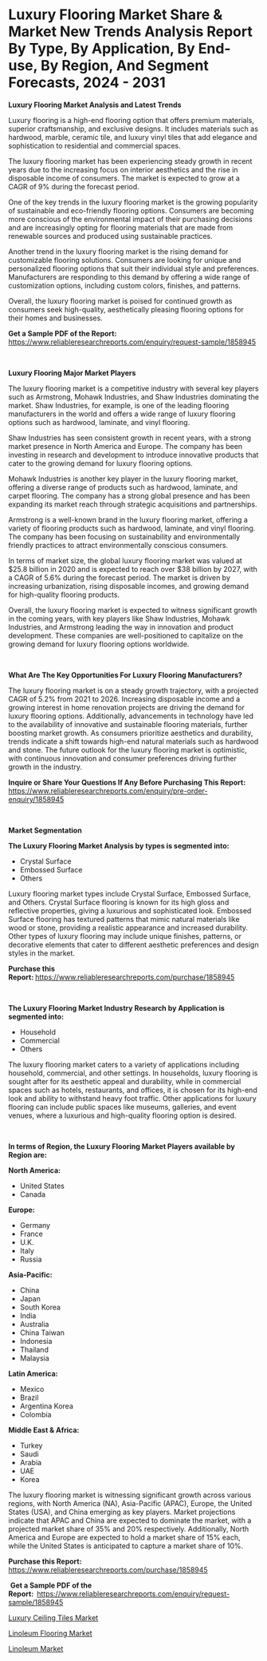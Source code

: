 <p><h1>Luxury Flooring Market Share & Market New Trends Analysis Report By Type, By Application, By End-use, By Region, And Segment Forecasts, 2024 - 2031</h1></p><p><strong>Luxury Flooring Market Analysis and Latest Trends</strong></p>
<p><p>Luxury flooring is a high-end flooring option that offers premium materials, superior craftsmanship, and exclusive designs. It includes materials such as hardwood, marble, ceramic tile, and luxury vinyl tiles that add elegance and sophistication to residential and commercial spaces. </p><p>The luxury flooring market has been experiencing steady growth in recent years due to the increasing focus on interior aesthetics and the rise in disposable income of consumers. The market is expected to grow at a CAGR of 9% during the forecast period. </p><p>One of the key trends in the luxury flooring market is the growing popularity of sustainable and eco-friendly flooring options. Consumers are becoming more conscious of the environmental impact of their purchasing decisions and are increasingly opting for flooring materials that are made from renewable sources and produced using sustainable practices. </p><p>Another trend in the luxury flooring market is the rising demand for customizable flooring solutions. Consumers are looking for unique and personalized flooring options that suit their individual style and preferences. Manufacturers are responding to this demand by offering a wide range of customization options, including custom colors, finishes, and patterns. </p><p>Overall, the luxury flooring market is poised for continued growth as consumers seek high-quality, aesthetically pleasing flooring options for their homes and businesses.</p></p>
<p><strong>Get a Sample PDF of the Report:&nbsp;</strong> <a href="https://www.reliableresearchreports.com/enquiry/request-sample/1858945">https://www.reliableresearchreports.com/enquiry/request-sample/1858945</a></p>
<p>&nbsp;</p>
<p><strong>Luxury Flooring Major Market Players</strong></p>
<p><p>The luxury flooring market is a competitive industry with several key players such as Armstrong, Mohawk Industries, and Shaw Industries dominating the market. Shaw Industries, for example, is one of the leading flooring manufacturers in the world and offers a wide range of luxury flooring options such as hardwood, laminate, and vinyl flooring.</p><p>Shaw Industries has seen consistent growth in recent years, with a strong market presence in North America and Europe. The company has been investing in research and development to introduce innovative products that cater to the growing demand for luxury flooring options.</p><p>Mohawk Industries is another key player in the luxury flooring market, offering a diverse range of products such as hardwood, laminate, and carpet flooring. The company has a strong global presence and has been expanding its market reach through strategic acquisitions and partnerships.</p><p>Armstrong is a well-known brand in the luxury flooring market, offering a variety of flooring products such as hardwood, laminate, and vinyl flooring. The company has been focusing on sustainability and environmentally friendly practices to attract environmentally conscious consumers.</p><p>In terms of market size, the global luxury flooring market was valued at $25.8 billion in 2020 and is expected to reach over $38 billion by 2027, with a CAGR of 5.6% during the forecast period. The market is driven by increasing urbanization, rising disposable incomes, and growing demand for high-quality flooring products.</p><p>Overall, the luxury flooring market is expected to witness significant growth in the coming years, with key players like Shaw Industries, Mohawk Industries, and Armstrong leading the way in innovation and product development. These companies are well-positioned to capitalize on the growing demand for luxury flooring options worldwide.</p></p>
<p>&nbsp;</p>
<p><strong>What Are The Key Opportunities For Luxury Flooring Manufacturers?</strong></p>
<p><p>The luxury flooring market is on a steady growth trajectory, with a projected CAGR of 5.2% from 2021 to 2026. Increasing disposable income and a growing interest in home renovation projects are driving the demand for luxury flooring options. Additionally, advancements in technology have led to the availability of innovative and sustainable flooring materials, further boosting market growth. As consumers prioritize aesthetics and durability, trends indicate a shift towards high-end natural materials such as hardwood and stone. The future outlook for the luxury flooring market is optimistic, with continuous innovation and consumer preferences driving further growth in the industry.</p></p>
<p><strong>Inquire or Share Your Questions If Any Before Purchasing This Report:</strong> <a href="https://www.reliableresearchreports.com/enquiry/pre-order-enquiry/1858945">https://www.reliableresearchreports.com/enquiry/pre-order-enquiry/1858945</a></p>
<p>&nbsp;</p>
<p><strong>Market Segmentation</strong></p>
<p><strong>The Luxury Flooring Market Analysis by types is segmented into:</strong></p>
<p><ul><li>Crystal Surface</li><li>Embossed Surface</li><li>Others</li></ul></p>
<p><p>Luxury flooring market types include Crystal Surface, Embossed Surface, and Others. Crystal Surface flooring is known for its high gloss and reflective properties, giving a luxurious and sophisticated look. Embossed Surface flooring has textured patterns that mimic natural materials like wood or stone, providing a realistic appearance and increased durability. Other types of luxury flooring may include unique finishes, patterns, or decorative elements that cater to different aesthetic preferences and design styles in the market.</p></p>
<p><strong>Purchase this Report:&nbsp;</strong><a href="https://www.reliableresearchreports.com/purchase/1858945">https://www.reliableresearchreports.com/purchase/1858945</a></p>
<p>&nbsp;</p>
<p><strong>The Luxury Flooring Market Industry Research by Application is segmented into:</strong></p>
<p><ul><li>Household</li><li>Commercial</li><li>Others</li></ul></p>
<p><p>The luxury flooring market caters to a variety of applications including household, commercial, and other settings. In households, luxury flooring is sought after for its aesthetic appeal and durability, while in commercial spaces such as hotels, restaurants, and offices, it is chosen for its high-end look and ability to withstand heavy foot traffic. Other applications for luxury flooring can include public spaces like museums, galleries, and event venues, where a luxurious and high-quality flooring option is desired.</p></p>
<p>&nbsp;</p>
<p><strong>In terms of Region, the Luxury Flooring Market Players available by Region are:</strong></p>
<p>
    <p> <strong> North America: </strong>
        <ul>
            <li>United States</li>
            <li>Canada</li>
        </ul>
        </p> 
    <p> <strong> Europe: </strong>
        <ul>
            <li>Germany</li>
            <li>France</li>
            <li>U.K.</li>
            <li>Italy</li>
            <li>Russia</li>
        </ul>
        </p> 
    <p> <strong> Asia-Pacific: </strong>
        <ul>
            <li>China</li>
            <li>Japan</li>
            <li>South Korea</li>
            <li>India</li>
            <li>Australia</li>
            <li>China Taiwan</li>
            <li>Indonesia</li>
            <li>Thailand</li>
            <li>Malaysia</li>
        </ul>
        </p> 
    <p> <strong> Latin America: </strong>
        <ul>
            <li>Mexico</li>
            <li>Brazil</li>
            <li>Argentina Korea</li>
            <li>Colombia</li>
        </ul>
        </p> 
    <p> <strong> Middle East & Africa: </strong>
        <ul>
            <li>Turkey</li>
            <li>Saudi</li>
            <li>Arabia</li>
            <li>UAE</li>
            <li>Korea</li>
        </ul>
    </p>
    </p>
<p><p>The luxury flooring market is witnessing significant growth across various regions, with North America (NA), Asia-Pacific (APAC), Europe, the United States (USA), and China emerging as key players. Market projections indicate that APAC and China are expected to dominate the market, with a projected market share of 35% and 20% respectively. Additionally, North America and Europe are expected to hold a market share of 15% each, while the United States is anticipated to capture a market share of 10%.</p></p>
<p><strong>Purchase this Report: </strong><a href="https://www.reliableresearchreports.com/purchase/1858945">https://www.reliableresearchreports.com/purchase/1858945</a></p>
<p>&nbsp;<strong>Get a Sample PDF of the Report:&nbsp;&nbsp;</strong><a href="https://www.reliableresearchreports.com/enquiry/request-sample/1858945">https://www.reliableresearchreports.com/enquiry/request-sample/1858945</a></p>
<p><strong></strong></p>
<p><p><a href="https://github.com/Sarissaschmalingtr6fz2739/Market-Research-Report-List-1/blob/main/luxury-ceiling-tiles-market.md">Luxury Ceiling Tiles Market</a></p><p><a href="https://github.com/jj19131/Market-Research-Report-List-1/blob/main/linoleum-flooring-market.md">Linoleum Flooring Market</a></p><p><a href="https://github.com/jodemen/Market-Research-Report-List-1/blob/main/linoleum-market.md">Linoleum Market</a></p></p>